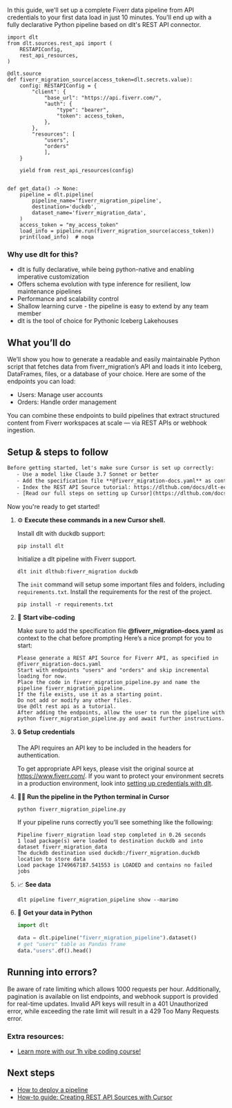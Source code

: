 In this guide, we'll set up a complete Fiverr data pipeline from API credentials to your first data load in just 10 minutes. You'll end up with a fully declarative Python pipeline based on dlt's REST API connector.

```python-outcome
import dlt
from dlt.sources.rest_api import (
    RESTAPIConfig,
    rest_api_resources,
)

@dlt.source
def fiverr_migration_source(access_token=dlt.secrets.value):
    config: RESTAPIConfig = {
        "client": {
            "base_url": "https://api.fiverr.com/",
            "auth": {
                "type": "bearer",
                "token": access_token,
            },
        },
        "resources": [
            "users",
            "orders"
            ],
    }

    yield from rest_api_resources(config)


def get_data() -> None:
    pipeline = dlt.pipeline(
        pipeline_name='fiverr_migration_pipeline',
        destination='duckdb',
        dataset_name='fiverr_migration_data', 
    )
    access_token = "my_access_token"
    load_info = pipeline.run(fiverr_migration_source(access_token))
    print(load_info)  # noqa
```

### Why use dlt for this?

- dlt is fully declarative, while being python-native and enabling imperative customization
- Offers schema evolution with type inference for resilient, low maintenance pipelines
- Performance and scalability control
- Shallow learning curve - the pipeline is easy to extend by any team member
- dlt is the tool of choice for Pythonic Iceberg Lakehouses

## What you’ll do

We’ll show you how to generate a readable and easily maintainable Python script that fetches data from fiverr_migration’s API and loads it into Iceberg, DataFrames, files, or a database of your choice. Here are some of the endpoints you can load:

- Users: Manage user accounts
- Orders: Handle order management

You can combine these endpoints to build pipelines that extract structured content from Fiverr workspaces at scale — via REST APIs or webhook ingestion.

## Setup & steps to follow

```default
Before getting started, let's make sure Cursor is set up correctly:
   - Use a model like Claude 3.7 Sonnet or better
   - Add the specification file **@fiverr_migration-docs.yaml** as context
   - Index the REST API Source tutorial: https://dlthub.com/docs/dlt-ecosystem/verified-sources/rest_api/ and add it to context as **@dlt rest api**
   - [Read our full steps on setting up Cursor](https://dlthub.com/docs/dlt-ecosystem/llm-tooling/cursor-restapi#23-configuring-cursor-with-documentation)
```

Now you're ready to get started! 

1. ⚙️ **Execute these commands in a new Cursor shell.**
    
    Install dlt with duckdb support:
    ```shell
    pip install dlt
    ```

    Initialize a dlt pipeline with Fiverr support.
    ```shell
    dlt init dlthub:fiverr_migration duckdb
    ```

    The `init` command will setup some important files and folders, including `requirements.txt`. Install the requirements for the rest of the project.
    ```shell
    pip install -r requirements.txt
    ```
    
2. 🤠 **Start vibe-coding**
    
    Make sure to add the specification file **@fiverr_migration-docs.yaml** as context to the chat before prompting
    Here’s a nice prompt for you to start: 
    
    ```prompt
    Please generate a REST API Source for Fiverr API, as specified in @fiverr_migration-docs.yaml 
    Start with endpoints "users" and "orders" and skip incremental loading for now. 
    Place the code in fiverr_migration_pipeline.py and name the pipeline fiverr_migration_pipeline. 
    If the file exists, use it as a starting point. 
    Do not add or modify any other files. 
    Use @dlt rest api as a tutorial. 
    After adding the endpoints, allow the user to run the pipeline with python fiverr_migration_pipeline.py and await further instructions.
    ```

    
3. 🔒 **Setup credentials** 
    
    The API requires an API key to be included in the headers for authentication.
    
    To get appropriate API keys, please visit the original source at https://www.fiverr.com/.
    If you want to protect your environment secrets in a production environment, look into [setting up credentials with dlt](https://dlthub.com/docs/walkthroughs/add_credentials).
    
4. 🏃‍♀️ **Run the pipeline in the Python terminal in Cursor**
    
    ```shell
    python fiverr_migration_pipeline.py
    ```
    
    If your pipeline runs correctly you’ll see something like the following:
    
    ```shell
    Pipeline fiverr_migration load step completed in 0.26 seconds
    1 load package(s) were loaded to destination duckdb and into dataset fiverr_migration_data
    The duckdb destination used duckdb:/fiverr_migration.duckdb location to store data
    Load package 1749667187.541553 is LOADED and contains no failed jobs
    ```
    
5. 📈 **See data**
    
    ```shell
    dlt pipeline fiverr_migration_pipeline show --marimo
    ```
    
6. 🐍 **Get your data in Python**
    
    ```python
    import dlt

   data = dlt.pipeline("fiverr_migration_pipeline").dataset()
   # get "users" table as Pandas frame
   data."users".df().head()
    ```

## Running into errors?

Be aware of rate limiting which allows 1000 requests per hour. Additionally, pagination is available on list endpoints, and webhook support is provided for real-time updates. Invalid API keys will result in a 401 Unauthorized error, while exceeding the rate limit will result in a 429 Too Many Requests error.

### Extra resources:

- [Learn more with our 1h vibe coding course!](https://www.youtube.com/watch?v=GGid70rnJuM)

## Next steps

- [How to deploy a pipeline](https://dlthub.com/docs/walkthroughs/deploy-a-pipeline)
- [How-to guide: Creating REST API Sources with Cursor](https://dlthub.com/docs/dlt-ecosystem/llm-tooling/cursor-restapi)